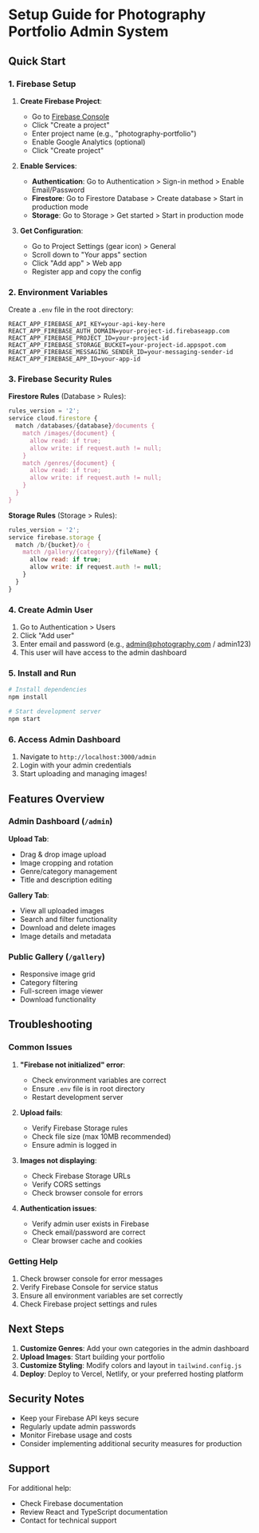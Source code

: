 # Setup Guide for Photography Portfolio Admin System

## Quick Start

### 1. Firebase Setup

1. **Create Firebase Project**:
   - Go to [Firebase Console](https://console.firebase.google.com/)
   - Click "Create a project"
   - Enter project name (e.g., "photography-portfolio")
   - Enable Google Analytics (optional)
   - Click "Create project"

2. **Enable Services**:
   - **Authentication**: Go to Authentication > Sign-in method > Enable Email/Password
   - **Firestore**: Go to Firestore Database > Create database > Start in production mode
   - **Storage**: Go to Storage > Get started > Start in production mode

3. **Get Configuration**:
   - Go to Project Settings (gear icon) > General
   - Scroll down to "Your apps" section
   - Click "Add app" > Web app
   - Register app and copy the config

### 2. Environment Variables

Create a `.env` file in the root directory:

```env
REACT_APP_FIREBASE_API_KEY=your-api-key-here
REACT_APP_FIREBASE_AUTH_DOMAIN=your-project-id.firebaseapp.com
REACT_APP_FIREBASE_PROJECT_ID=your-project-id
REACT_APP_FIREBASE_STORAGE_BUCKET=your-project-id.appspot.com
REACT_APP_FIREBASE_MESSAGING_SENDER_ID=your-messaging-sender-id
REACT_APP_FIREBASE_APP_ID=your-app-id
```

### 3. Firebase Security Rules

**Firestore Rules** (Database > Rules):
```javascript
rules_version = '2';
service cloud.firestore {
  match /databases/{database}/documents {
    match /images/{document} {
      allow read: if true;
      allow write: if request.auth != null;
    }
    match /genres/{document} {
      allow read: if true;
      allow write: if request.auth != null;
    }
  }
}
```

**Storage Rules** (Storage > Rules):
```javascript
rules_version = '2';
service firebase.storage {
  match /b/{bucket}/o {
    match /gallery/{category}/{fileName} {
      allow read: if true;
      allow write: if request.auth != null;
    }
  }
}
```

### 4. Create Admin User

1. Go to Authentication > Users
2. Click "Add user"
3. Enter email and password (e.g., admin@photography.com / admin123)
4. This user will have access to the admin dashboard

### 5. Install and Run

```bash
# Install dependencies
npm install

# Start development server
npm start
```

### 6. Access Admin Dashboard

1. Navigate to `http://localhost:3000/admin`
2. Login with your admin credentials
3. Start uploading and managing images!

## Features Overview

### Admin Dashboard (`/admin`)

**Upload Tab**:
- Drag & drop image upload
- Image cropping and rotation
- Genre/category management
- Title and description editing

**Gallery Tab**:
- View all uploaded images
- Search and filter functionality
- Download and delete images
- Image details and metadata

### Public Gallery (`/gallery`)

- Responsive image grid
- Category filtering
- Full-screen image viewer
- Download functionality

## Troubleshooting

### Common Issues

1. **"Firebase not initialized" error**:
   - Check environment variables are correct
   - Ensure `.env` file is in root directory
   - Restart development server

2. **Upload fails**:
   - Verify Firebase Storage rules
   - Check file size (max 10MB recommended)
   - Ensure admin is logged in

3. **Images not displaying**:
   - Check Firebase Storage URLs
   - Verify CORS settings
   - Check browser console for errors

4. **Authentication issues**:
   - Verify admin user exists in Firebase
   - Check email/password are correct
   - Clear browser cache and cookies

### Getting Help

1. Check browser console for error messages
2. Verify Firebase Console for service status
3. Ensure all environment variables are set correctly
4. Check Firebase project settings and rules

## Next Steps

1. **Customize Genres**: Add your own categories in the admin dashboard
2. **Upload Images**: Start building your portfolio
3. **Customize Styling**: Modify colors and layout in `tailwind.config.js`
4. **Deploy**: Deploy to Vercel, Netlify, or your preferred hosting platform

## Security Notes

- Keep your Firebase API keys secure
- Regularly update admin passwords
- Monitor Firebase usage and costs
- Consider implementing additional security measures for production

## Support

For additional help:
- Check Firebase documentation
- Review React and TypeScript documentation
- Contact for technical support 